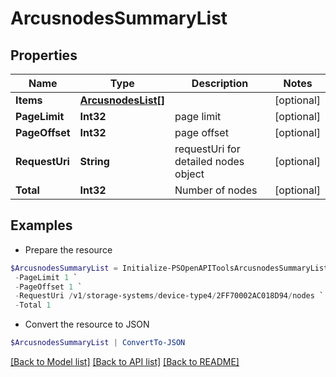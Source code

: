 # ArcusnodesSummaryList
## Properties

Name | Type | Description | Notes
------------ | ------------- | ------------- | -------------
**Items** | [**ArcusnodesList[]**](ArcusnodesList.md) |  | [optional] 
**PageLimit** | **Int32** | page limit | [optional] 
**PageOffset** | **Int32** | page offset | [optional] 
**RequestUri** | **String** | requestUri for detailed nodes object | [optional] 
**Total** | **Int32** | Number of nodes | [optional] 

## Examples

- Prepare the resource
```powershell
$ArcusnodesSummaryList = Initialize-PSOpenAPIToolsArcusnodesSummaryList  -Items null `
 -PageLimit 1 `
 -PageOffset 1 `
 -RequestUri /v1/storage-systems/device-type4/2FF70002AC018D94/nodes `
 -Total 1
```

- Convert the resource to JSON
```powershell
$ArcusnodesSummaryList | ConvertTo-JSON
```

[[Back to Model list]](../README.md#documentation-for-models) [[Back to API list]](../README.md#documentation-for-api-endpoints) [[Back to README]](../README.md)

